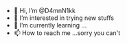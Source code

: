 - 👋 Hi, I’m @D4mnN1kk
- 👀 I’m interested in trying new stuffs
- 🌱 I’m currently learning ...
- 📫 How to reach me ...sorry you can't


<!---
D4mnN1kk/D4mnN1kk is a ✨ special ✨ repository because its `README.md` (this file) appears on your GitHub profile.
You can click the Preview link to take a look at your changes.
--->
